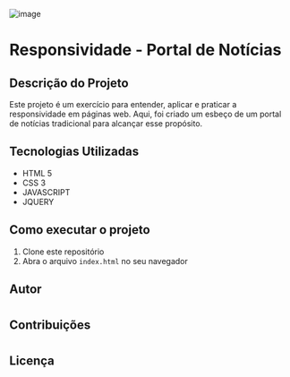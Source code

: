![image](https://github.com/Maxdev1017x/Portal_NoticiasResponsivo/assets/117764643/7896475f-b3b2-4156-9d4d-8b6af88a037d)

# Responsividade -  Portal de Notícias

## Descrição do Projeto

Este projeto é um exercício para entender, aplicar e praticar a responsividade em páginas web. Aqui, foi criado um esbeço de um portal de notícias tradicional para alcançar esse propósito.

## Tecnologias Utilizadas

- HTML 5
- CSS 3
- JAVASCRIPT
- JQUERY


## Como executar o projeto

1. Clone este repositório
2. Abra o arquivo `index.html` no seu navegador

## Autor

#

## Contribuições

#

## Licença

#
